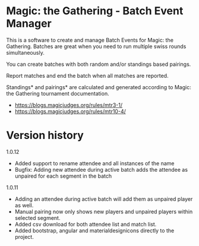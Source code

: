# Magic: the Gathering - Batch Event Manager

This is a software to create and manage Batch Events for Magic: the Gathering.
Batches are great when you need to run multiple swiss rounds simultaneously.

You can create batches with both random and/or standings based pairings.

Report matches and end the batch when all matches are reported.

Standings* and pairings* are calculated and generated according to 
Magic: the Gathering tournament documentation.


* https://blogs.magicjudges.org/rules/mtr3-1/
* https://blogs.magicjudges.org/rules/mtr10-4/



# Version history

1.0.12
- Added support to rename attendee and all instances of the name
- Bugfix: Adding new attendee during active batch adds the attendee as unpaired for each segment in the batch

1.0.11
- Adding an attendee during active batch will add them as unpaired player as well.
- Manual pairing now only shows new players and unpaired players within selected segment.
- Added csv download for both attendee list and match list.
- Added bootstrap, angular and materialdesignicons directly to the project.
